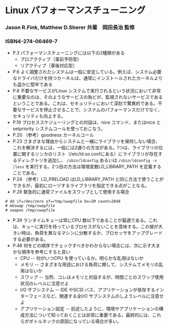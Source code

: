 # Linux パフォーマンスチューニング
### Jason R.Fink, Matthew D.Sherer 共著　岡田長治 監修
### ISBN4-274-06469-7

- P.3 パフォーマンスチューニングには以下の2種類がある
  - プロアクティブ（事前予防型）
  - リアクティブ（事後対応型）
- P.6 よく調整されたシステムは一般に安定している。例えば、システム必要なドライバだけを持つカーネルは、通常にインストールされたカーネルよりも遥かに堅牢である
- P.8 不要なサービスがLinux システムで実行されるという状況において非常に重要なのは、そのようなサービスの殆どが、監視されないサービスであるということである。これは、セキュリティにおいて深刻で驚異的である。不要なサービスを停止させることで、システムのパフォーマンスだけでなく、セキュリティも向上する。
- P.19 プロセススケジューリングとの対話は、nice コマンド、またはnice とsetpriority システムコールを使っておこなう。
- P.20 （参考）goodness カーネルコール
- P.23 さまざまな理由からシステムと一緒にライブラリを保持しない場合、これを解決するには、一般には2通りの方法がある。1つは、ライブラリの位置に関するリンカのリスト（/etc/ld.so.confにある）にライブラリが存在するディレクトリを追加し、 `/sbin/ldconfig` あるいは `/sbin/ldconfig -v |less` を実行する。2つ目の方法は環境変数LD_LIBRARY_PATH を定義することである。
- P.24 （参考）LD_PRELOAD はLD_LIBRARY_PATH と同じ方法で使うことができるが、最初にローヅするライブラリを指定できる点がことなる。
- P.28 緊急的に通常ファイルをスワップとして使用する場合
```
# dd if=/dev/zero of=/tmp/swapfile bs=1M count=2048
# mkswap /tmp/swapfile
# swapon /tmp/swapfile
```
- P.39 ランタイムキューは常にCPU 数以下であることが最適である。これは、キューに実行を待っているプロセスがないことを意味する。この値が大きい時は、負荷を異なるマシンに分散するか、プロセッサをアップグレードする必要がある。
- P.46 何をどの順序でチェックすべきかわからない場合には、次に示す大まかな順序を参考にすると良い
  - CPU -- 何がいつCPU を使っているか。明らかな乱用はないか
  - メモリ -- さまざまな用途における負荷に関して、システムでメモリの乱用はないか
  - スワップ -- 当然、コレはメモリと対話するが、時間ごとのスワップ使用状況のレベルに注意せよ
  - I/O サブシステム -- IDE やSCSI バス、アプリケーションが依存するインターフェースなど、関連する全I/O サブシステムのしようレベルに注意せよ
  - アプリケーション設定 -- 前述したように、環境やアプリケーションの構成方法について知っておくことは非常に重要である。最終的には、これらがボトルネックの原因になっている場合が多い。



